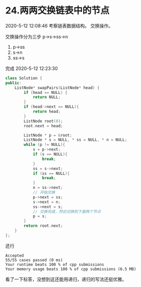 # 24.两两交换链表中的节点

2020-5-12 12:08:46
考察链表数据结构。
交换操作。

交换操作分为三步
p->s->ss->n

1. p->ss
2. s->n
3. ss->s

完成
2020-5-12 12:23:30
```cpp
class Solution {
public:
    ListNode* swapPairs(ListNode* head) {
        if (head == NULL) {
            return NULL;
        }
        if (head->next == NULL){
            return head;
        }
        ListNode root(0);
        root.next = head;

        ListNode * p = &root;
        ListNode * s = NULL, * ss = NULL, * n = NULL;
        while (p != NULL){
            s = p->next;
            if (s == NULL){
                break;
            }
            ss = s->next;
            if (ss == NULL){
                break;
            }
            n = ss->next;
            // 开始交换
            p->next = ss;
            s->next = n;
            ss->next = s;
            // 交换完成，然后切换到下面两个节点
            p = s;
        }
        return root.next;
    }
};
```
还行
```
Accepted
55/55 cases passed (0 ms)
Your runtime beats 100 % of cpp submissions
Your memory usage beats 100 % of cpp submissions (6.5 MB)
```

看了一下标答，没想到这还能用递归，递归的写法还挺优雅。
